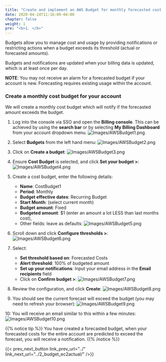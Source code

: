 ```yaml
---
title: "Create and implement an AWS Budget for monthly forecasted cost "
date: 2020-04-24T11:16:09-04:00
chapter: false
weight: 1
pre: "<b>1. </b>"
---
```


Budgets allow you to manage cost and usage by providing notifications or restricting actions when a budget exceeds its threshold (actual or forecasted amounts).

Budgets and notifications are updated when your billing data is updated, which is at least once per day.

**NOTE**: You may not receive an alarm for a forecasted budget if your account is new. Forecasting requires existing usage within the account.

### Create a monthly cost budget for your account
We will create a monthly cost budget which will notify if the forecasted amount exceeds the budget.

1. Log into the console via SSO and open the **Billing console**. This can be achieved by using the **search bar** or by selecting **My Billing Dashboard** from your account dropdown menu.
![Images/AWSBudget1.png](/Cost/100_2_Cost_and_Usage_Governance/Images/AWSBudget1.png)

2. Select **Budgets** from the left hand menu:
![Images/AWSBudget2.png](/Cost/100_2_Cost_and_Usage_Governance/Images/AWSBudget2.png)

3. Click on **Create a budget**:
![Images/AWSBudget3.png](/Cost/100_2_Cost_and_Usage_Governance/Images/AWSBudget3.png)

4. Ensure **Cost Budget** is selected, and click **Set your budget >**:
![Images/AWSBudget4.png](/Cost/100_2_Cost_and_Usage_Governance/Images/AWSBudget4.png)

5. Create a cost budget, enter the following details:
    - **Name**: CostBudget1
    - **Period**: Monthly
    - **Budget effective dates**: Recurring Budget
    - **Start Month**: (select current month)
    - **Budget amount**: Fixed
    - **Budgeted amount**: $1 (enter an amount a lot LESS than last months cost),
    -  Other fields: leave as defaults:
![Images/AWSBudget5.png](/Cost/100_2_Cost_and_Usage_Governance/Images/AWSBudget5.png)

6. Scroll down and click **Configure thresholds >**:
![Images/AWSBudget6.png](/Cost/100_2_Cost_and_Usage_Governance/Images/AWSBudget6.png)

7. Select:
    - **Set threshold based on**: Forecasted Costs
    - **Alert threshold**: 100% of budgeted amount
    - **Set up your notifications**: Input your email address in the **Email recipients** field
    - Click on **Confirm budget >**:
![Images/AWSBudget7.png](/Cost/100_2_Cost_and_Usage_Governance/Images/AWSBudget7.png)

8. Review the configuration, and click **Create**:
![Images/AWSBudget8.png](/Cost/100_2_Cost_and_Usage_Governance/Images/AWSBudget8.png)

9. You should see the current forecast will exceed the budget (you may need to refresh your browser):
![Images/AWSBudget9.png](/Cost/100_2_Cost_and_Usage_Governance/Images/AWSBudget9.png)

10: You will receive an email similar to this within a few minutes:
![Images/AWSBudget10.png](/Cost/100_2_Cost_and_Usage_Governance/Images/AWSBudget10.png)


{{% notice tip %}}
You have created a forecasted budget, when your forecasted costs for the entire account are predicted to exceed the forecast, you will receive a notification.
{{% /notice %}}

{{< prev_next_button link_prev_url="../" link_next_url="../2_budget_ec2actual/" />}}
